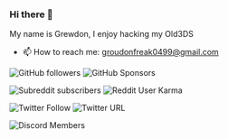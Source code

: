 ### Hi there 👋
My name is Grewdon, I enjoy hacking my Old3DS

- 📫 How to reach me: groudonfreak0499@gmail.com

![GitHub followers](https://img.shields.io/github/followers/GrewdonGaming21?label=Github%20Followers&style=social)
![GitHub Sponsors](https://img.shields.io/github/sponsors/GrewdonGaming21?style=social)

![Subreddit subscribers](https://img.shields.io/reddit/subreddit-subscribers/GrewdonGaming21?style=social)
![Reddit User Karma](https://img.shields.io/reddit/user-karma/combined/GrewdonGaming21?style=social)

![Twitter Follow](https://img.shields.io/twitter/follow/Grewdon_GG21?style=social)
![Twitter URL](https://img.shields.io/twitter/url?style=social&url=https%3A%2F%2Ftwitter.com%2Fuser%2FGrewdon_GG21)

![Discord Members](https://discord.io/GrewdonGaming21/badge)

<!--
**GrewdonGaming21/GrewdonGaming21** is a ✨ _special_ ✨ repository because its `README.md` (this file) appears on your GitHub profile.
